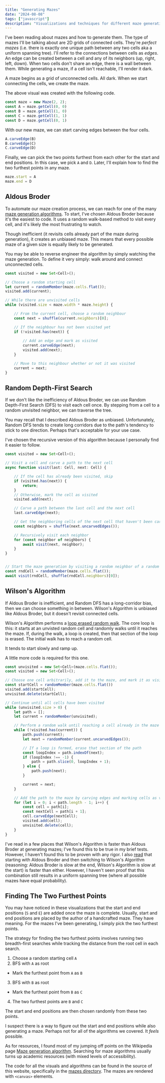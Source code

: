 ```yaml
---
title: "Generating Mazes"
date: "2024-08-08"
tags: ["javascript"]
description: "Visualizations and techniques for different maze generation algorithms."
---
```


I've been reading about mazes and how to generate them. The type of mazes I'll be talking about are 2D grids of connected cells. They're _perfect mazes_ (i.e. there is exactly one unique path between any two cells aka a uniform spanning tree). I'll refer to the connections between cells as _edges_. An edge can be created between a cell and any of its neighbors (up, right, left, down). When two cells don't share an edge, there is a wall between them. While generating a maze, if a cell isn't reachable, I'll render it dark.

<div className="mazes" id="introMaze"></div>

A maze begins as a grid of unconnected cells. All dark. When we start connecting the cells, we create the maze.

The above visual was created with the following code.

```ts
const maze = new Maze(2, 2);
const A = maze.getCell(0, 0)
const B = maze.getCell(1, 0)
const C = maze.getCell(1, 1)
const D = maze.getCell(0, 1)
```

With our new maze, we can start carving edges between the four cells.

```ts
A.carveEdge(B)
B.carveEdge(C)
C.carveEdge(D)
```

Finally, we can pick the two points furthest from each other for the start and end positions. In this case, we pick `A` and `D`. Later, I'll explain how to find the two furthest points in any maze.

```ts
maze.start = A
maze.end = D
```

## Aldous Broder

To automate our maze creation process, we can reach for one of the many [maze generation algorithms](https://en.wikipedia.org/wiki/Maze_generation_algorithm). To start, I've chosen Aldous Broder because it's the easiest to code. It uses a random walk-based method to visit every cell, and it's likely the most frustrating to watch.

Though inefficient (it revisits cells already part of the maze during generation), it creates an unbiased maze. This means that every possible maze of a given size is equally likely to be generated.

<div className="mazes" id="aldousBroder"></div>

You may be able to reverse engineer the algorithm by simply watching the maze generation. To define it very simply: walk around and connect unconnected cells.

```ts
const visited = new Set<Cell>();

// Choose a random starting cell
let current = randomMember(maze.cells.flat());
visited.add(current);

// While there are unvisited cells
while (visited.size < maze.width * maze.height) {

    // From the current cell, choose a random neighbour
    const next = shuffle(current.neighbors)[0];

    // If the neighbour has not been visited yet
    if (!visited.has(next)) {
        
        // Add an edge and mark as visited
        current.carveEdge(next);
        visited.add(next);
    }

    // Move to this neighbour whether or not it was visited
    current = next;
}
```

## Random Depth-First Search

If we don't like the inefficiency of Aldous Broder, we can use Random Depth-First Search (DFS) to visit each cell once. By stepping from a cell to a random unvisited neighbor, we can traverse the tree.

<div className="mazes" id="randomDFS"></div>

You may recall that I described Aldous Broder as unbiased. Unfortunately, Random DFS tends to create long corridors due to the path's tendency to stick to one direction. Perhaps that's acceptable for your use case.

I've chosen the recursive version of this algorithm because I personally find it easier to follow.

```ts
const visited = new Set<Cell>();

// Visit a cell and carve a path to the next cell
async function visit(last: Cell, next: Cell) {

    // If the cell has already been visited, skip
    if (visited.has(next)) {
        return;
    }
    // Otherwise, mark the cell as visited
    visited.add(next);

    // Carve a path between the last cell and the next cell
    last.carveEdge(next);

    // Get the neighboring cells of the next cell that haven't been carved yet
    const neighbors = shuffle(next.uncarvedEdges());

    // Recursively visit each neighbor
    for (const neighbor of neighbors) {
        await visit(next, neighbor);
    }
}


// Start the maze generation by visiting a random neighbor of a random cell
const rndCell = randomMember(maze.cells.flat());
await visit(rndCell, shuffle(rndCell.neighbors)[0]);
```

## Wilson's Algorithm

If Aldous Broder is inefficient, and Random DFS has a long-corridor bias, then we can choose something in between. Wilson's Algorithm is unbiased like Aldous Broder, but it doesn't revisit connected cells.

Wilson's Algorithm performs a [loop erased random walk](https://en.wikipedia.org/wiki/Loop-erased_random_walk). The core loop is this: it starts at an unvisted random cell and randomly walks until it reaches the maze. If, during the walk, a loop is created, then that section of the loop is erased. The initial walk has to reach a random cell.

It tends to start slowly and ramp up.

<div className="mazes" id="wilsonsAlgorithm"></div>

A little more code is required for this one.

```ts
const unvisited = new Set<Cell>(maze.cells.flat());
const visited = new Set<Cell>();

// Choose one cell arbitrarily, add it to the maze, and mark it as visited
const startCell = randomMember(maze.cells.flat())
visited.add(startCell);
unvisited.delete(startCell);

// Continue until all cells have been visited
while (unvisited.size > 0) {
    let path = [];
    let current = randomMember(unvisited);

    // Perform a random walk until reaching a cell already in the maze
    while (!visited.has(current)) {
        path.push(current);
        let next = randomMember(current.uncarvedEdges());

        // If a loop is formed, erase that section of the path
        const loopIndex = path.indexOf(next);
        if (loopIndex !== -1) {
            path = path.slice(0, loopIndex + 1);
        } else {
            path.push(next);
        }

        current = next;
    }

    // Add the path to the maze by carving edges and marking cells as visited
    for (let i = 0; i < path.length - 1; i++) {
        const cell = path[i];
        const nextCell = path[i + 1];
        cell.carveEdge(nextCell);
        visited.add(cell);
        unvisited.delete(cell);
    }
}
```

I've read in a few places that Wilson's Algorithm is faster than Aldous Broder at generating mazes; I've found this to be true in my brief tests. However, I haven't found this to be proven with any rigor. I also [read](https://news.ycombinator.com/item?id=2124503) that starting with Aldous Broder and then switching to Wilson's Algorithm (reasoning: Aldous Broder is slow at the end, Wilson's Algorithm is slow at the start) is faster than either. However, I haven't seen proof that this combination still results in a uniform spanning tree (where all possible mazes have equal probability).

## Finding The Two Furthest Points

You may have noticed in these visualizations that the start and end positions (`S` and `E`) are added once the maze is complete. Usually, start and end positions are placed by the author of a handcrafted maze. They have meaning. For the mazes I’ve been generating, I simply pick the two furthest points.

The strategy for finding the two furthest points involves running two breadth-first searches while tracking the distance from the root cell in each search.

1. Choose a random starting cell `A`
2. BFS with `A` as root
  - Mark the furthest point from `A` as `B`
3. BFS with `B` as root
  - Mark the furthest point from `B` as `C`
4. The two furthest points are `B` and `C`

The start and end positions are then chosen randomly from these two points.

<div className="mazes" id="treeDiameter"></div>

I suspect there is a way to figure out the start and end positions while also generating a maze. Perhaps not for all of the algorithms we covered. It _feels_ possible.

As for resources, I found most of my jumping off points on the Wikipedia page [Maze generation algorithm](https://en.wikipedia.org/wiki/Maze_generation_algorithm). Searching for maze algorithms usually turns up academic resources (with mixed levels of accessibility).

The code for all the visuals and algorithms can be found in the source of this website, specifically in the [mazes directory](https://github.com/healeycodes/healeycodes.com/tree/main/components/visuals/mazes). The mazes are rendered with `<canvas>` elements.
